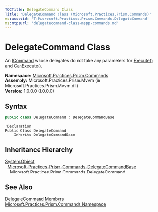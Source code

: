 ```yaml
---
TOCTitle: DelegateCommand Class
Title: 'DelegateCommand Class (Microsoft.Practices.Prism.Commands)'
ms:assetid: 'T:Microsoft.Practices.Prism.Commands.DelegateCommand'
ms:mtpsurl: 'delegatecommand-class-mspp-commands.md'
---
```



# DelegateCommand Class

An [ICommand](http://msdn.microsoft.com/en-us/library/ms616869) whose delegates do not take any parameters for [Execute()](/patterns-practices/reference/delegatecommand-execute-method-mspp-commands) and [CanExecute()](/patterns-practices/reference/delegatecommand-canexecute-method-mspp-commands).

**Namespace:** [Microsoft.Practices.Prism.Commands](/patterns-practices/reference/mspp-commands-namespace)<br/>
**Assembly:** Microsoft.Practices.Prism.Mvvm (in Microsoft.Practices.Prism.Mvvm.dll) <br/>
**Version:** 1.0.0.0 (1.0.0.0)

## Syntax
```C#
public class DelegateCommand : DelegateCommandBase
```
```VB
'Declaration
Public Class DelegateCommand
	Inherits DelegateCommandBase
```

## Inheritance Hierarchy

[System.Object](http://msdn.microsoft.com/en-us/library/e5kfa45b)   
  [Microsoft-Practices-Prism-Commands-DelegateCommandBase](/patterns-practices/reference/delegatecommandbase-class-mspp-commands)   
    Microsoft.Practices.Prism.Commands.DelegateCommand

## See Also

[DelegateCommand Members](/patterns-practices/reference/delegatecommand-members-mspp-commands)<br/>
[Microsoft.Practices.Prism.Commands Namespace](/patterns-practices/reference/mspp-commands-namespace)<br/>